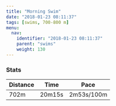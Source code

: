 ```yaml
---
title: "Morning Swim"
date: "2018-01-23 08:11:37"
tags: [swims, 700-800 m]
menu:
  nav:
    identifier: "2018-01-23 08:11:37"
    parent: "swims"
    weight: 130
---
```


### Stats

| Distance | Time | Pace |
|----------|------|------|
|702m|20m15s|2m53s/100m|
